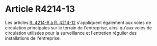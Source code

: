 # Article R4214-13

  
Les articles [R. 4214-9 à R. 4214-12][1] s'appliquent également aux voies de circulation principales sur le terrain de l'entreprise, ainsi qu'aux voies de circulation utilisées pour la surveillance et l'entretien régulier des installations de l'entreprise.

 [1]: /affichCodeArticle.do?cidTexte=LEGITEXT000006072050&idArticle=LEGIARTI000018488694&dateTexte=&categorieLien=cid